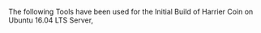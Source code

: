 The following Tools have been used for the Initial Build of Harrier Coin on Ubuntu 16.04 LTS Server,
